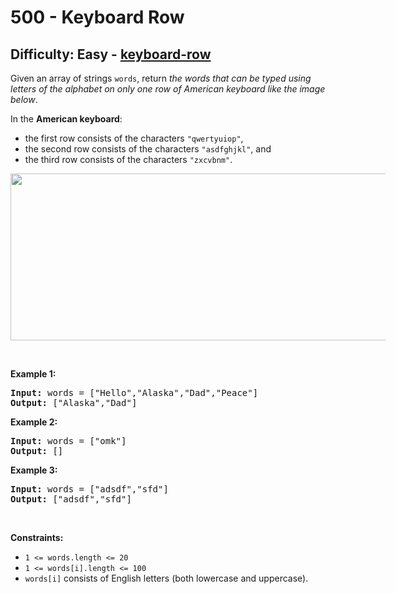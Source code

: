 <h1>500 - Keyboard Row</h1><h2>Difficulty: Easy - <a href="https://leetcode.com/problems/keyboard-row/">keyboard-row</a></h2><p>Given an array of strings <code>words</code>, return <em>the words that can be typed using letters of the alphabet on only one row of American keyboard like the image below</em>.</p>

<p>In the <strong>American keyboard</strong>:</p>

<ul>
	<li>the first row consists of the characters <code>&quot;qwertyuiop&quot;</code>,</li>
	<li>the second row consists of the characters <code>&quot;asdfghjkl&quot;</code>, and</li>
	<li>the third row consists of the characters <code>&quot;zxcvbnm&quot;</code>.</li>
</ul>
<img alt="" src="https://assets.leetcode.com/uploads/2018/10/12/keyboard.png" style="width: 800px; max-width: 600px; height: 267px;" />
<p>&nbsp;</p>
<p><strong class="example">Example 1:</strong></p>

<pre>
<strong>Input:</strong> words = [&quot;Hello&quot;,&quot;Alaska&quot;,&quot;Dad&quot;,&quot;Peace&quot;]
<strong>Output:</strong> [&quot;Alaska&quot;,&quot;Dad&quot;]
</pre>

<p><strong class="example">Example 2:</strong></p>

<pre>
<strong>Input:</strong> words = [&quot;omk&quot;]
<strong>Output:</strong> []
</pre>

<p><strong class="example">Example 3:</strong></p>

<pre>
<strong>Input:</strong> words = [&quot;adsdf&quot;,&quot;sfd&quot;]
<strong>Output:</strong> [&quot;adsdf&quot;,&quot;sfd&quot;]
</pre>

<p>&nbsp;</p>
<p><strong>Constraints:</strong></p>

<ul>
	<li><code>1 &lt;= words.length &lt;= 20</code></li>
	<li><code>1 &lt;= words[i].length &lt;= 100</code></li>
	<li><code>words[i]</code> consists of English letters (both lowercase and uppercase).&nbsp;</li>
</ul>

